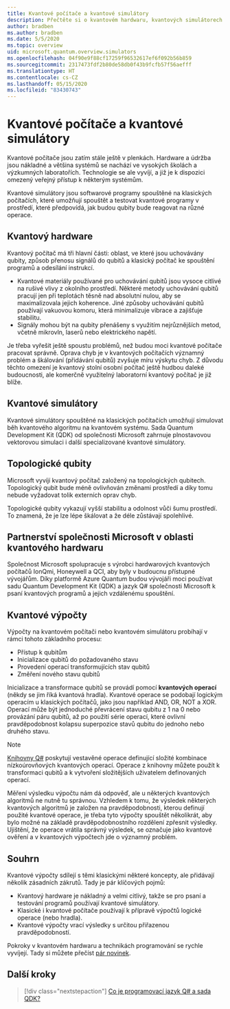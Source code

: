 ```yaml
---
title: Kvantové počítače a kvantové simulátory
description: Přečtěte si o kvantovém hardwaru, kvantových simulátorech a o tom, jak fungují kvantové operace.
author: bradben
ms.author: bradben
ms.date: 5/5/2020
ms.topic: overview
uid: microsoft.quantum.overview.simulators
ms.openlocfilehash: 04f90e9f88cf17259f96532617ef6f092b56b859
ms.sourcegitcommit: 2317473fdf2b80de58db0f43b9fcfb57f56aefff
ms.translationtype: HT
ms.contentlocale: cs-CZ
ms.lasthandoff: 05/15/2020
ms.locfileid: "83430743"
---
```

# <a name="quantum-computers-and-quantum-simulators"></a>Kvantové počítače a kvantové simulátory

Kvantové počítače jsou zatím stále ještě v plenkách. Hardware a údržba jsou nákladné a většina systémů se nachází ve vysokých školách a výzkumných laboratořích. Technologie se ale vyvíjí, a již je k dispozici omezený veřejný přístup k některým systémům.

Kvantové simulátory jsou softwarové programy spouštěné na klasických počítačích, které umožňují spouštět a testovat kvantové programy v prostředí, které předpovídá, jak budou qubity bude reagovat na různé operace.

## <a name="quantum-hardware"></a>Kvantový hardware

Kvantový počítač má tři hlavní části: oblast, ve které jsou uchovávány qubity, způsob přenosu signálů do qubitů a klasický počítač ke spouštění programů a odesílání instrukcí.

- Kvantové materiály používané pro uchovávání qubitů jsou vysoce citlivé na rušivé vlivy z okolního prostředí. Některé metody uchovávání qubitů pracují jen při teplotách těsně nad absolutní nulou, aby se maximalizovala jejich koherence. Jiné způsoby uchovávání qubitů používají vakuovou komoru, která minimalizuje vibrace a zajišťuje stabilitu.  
- Signály mohou být na qubity přenášeny s využitím nejrůznějších metod, včetně mikrovln, laserů nebo elektrického napětí.

Je třeba vyřešit ještě spoustu problémů, než budou moci kvantové počítače pracovat správně. Oprava chyb je v kvantových počítačích významný problém a škálování (přidávání qubitů) zvyšuje míru výskytu chyb. Z důvodu těchto omezení je kvantový stolní osobní počítač ještě hudbou daleké budoucnosti, ale komerčně využitelný laboratorní kvantový počítač je již blíže.

## <a name="quantum-simulators"></a>Kvantové simulátory

Kvantové simulátory spouštěné na klasických počítačích umožňují simulovat běh kvantového algoritmu na kvantovém systému.  Sada Quantum Development Kit (QDK) od společnosti Microsoft zahrnuje plnostavovou vektorovou simulaci i další specializované kvantové simulátory.

## <a name="topological-qubit"></a>Topologické qubity

Microsoft vyvíjí kvantový počítač založený na topologických qubitech. Topologický qubit bude méně ovlivňován změnami prostředí a díky tomu nebude vyžadovat tolik externích oprav chyb.

Topologické qubity vykazují vyšší stabilitu a odolnost vůči šumu prostředí. To znamená, že je lze lépe škálovat a že déle zůstávají spolehlivé.

## <a name="microsoft-and-quantum-hardware-partnerships"></a>Partnerství společnosti Microsoft v oblasti kvantového hardwaru

Společnost Microsoft spolupracuje s výrobci hardwarových kvantových počítačů IonQmi, Honeywell a QCI, aby byly v budoucnu přístupné vývojářům. Díky platformě Azure Quantum budou vývojáři moci používat sadu Quantum Development Kit (QDK) a jazyk Q# společnosti Microsoft k psaní kvantových programů a jejich vzdálenému spouštění.

## <a name="quantum-computations"></a>Kvantové výpočty

Výpočty na kvantovém počítači nebo kvantovém simulátoru probíhají v rámci tohoto základního procesu:

- Přístup k qubitům
- Inicializace qubitů do požadovaného stavu
- Provedení operací transformujících stav qubitů
- Změření nového stavu qubitů

Inicializace a transformace qubitů se provádí pomocí **kvantových operací** (někdy se jim říká kvantová hradla). Kvantové operace se podobají logickým operacím u klasických počítačů, jako jsou například AND, OR, NOT a XOR. Operací může být jednoduché převrácení stavu qubitu z 1 na 0 nebo provázání páru qubitů, až po použití série operací, které ovlivní pravděpodobnost kolapsu superpozice stavů qubitu do jednoho nebo druhého stavu.

> [!NOTE] 
> [Knihovny Q#](xref:microsoft.quantum.libraries) poskytují vestavěné operace definující složité kombinace nízkoúrovňových kvantových operací. Operace z knihovny můžete použít k transformaci qubitů a k vytvoření složitějších uživatelem definovaných operací.  

Měření výsledku výpočtu nám dá odpověď, ale u některých kvantových algoritmů ne nutně tu správnou. Vzhledem k tomu, že výsledek některých kvantových algoritmů je založen na pravděpodobnosti, kterou definují použité kvantové operace, je třeba tyto výpočty spouštět několikrát, aby bylo možné na základě pravděpodobnostního rozdělení zpřesnit výsledky.  Ujištění, že operace vrátila správný výsledek, se označuje jako kvantové ověření a v kvantových výpočtech jde o významný problém.

## <a name="summary"></a>Souhrn

Kvantové výpočty sdílejí s těmi klasickými některé koncepty, ale přidávají několik zásadních zákrutů. Tady je pár klíčových pojmů:

- Kvantový hardware je nákladný a velmi citlivý, takže se pro psaní a testování programů používají kvantové simulátory.
- Klasické i kvantové počítače používají k přípravě výpočtů logické operace (nebo hradla).
- Kvantové výpočty vrací výsledky s určitou přiřazenou pravděpodobností.

Pokroky v kvantovém hardwaru a technikách programování se rychle vyvíjejí. Tady si můžete přečíst [pár novinek](https://phys.org/search/?search=quantum+computer&s=0).

## <a name="next-steps"></a>Další kroky

> [!div class="nextstepaction"]
> [Co je programovací jazyk Q# a sada QDK?](xref:microsoft.quantum.overview.q-sharp)